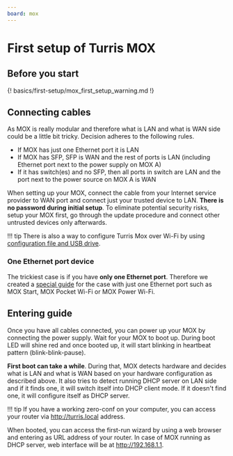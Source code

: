 ```yaml
---
board: mox
---
```

# First setup of Turris MOX

## Before you start

{! basics/first-setup/mox_first_setup_warning.md !}

## Connecting cables

As MOX is really modular and therefore what is LAN and what is WAN side could
be a little bit tricky. Decision adheres to the following rules.

* If MOX has just one Ethernet port it is LAN
* If MOX has SFP, SFP is WAN and the rest of ports is LAN (including
  Ethernet port next to the power supply on MOX A)
* If it has switch(es) and no SFP, then all ports in switch are LAN and the
  port next to the power source on MOX A is WAN

When setting up your MOX, connect the cable from your Internet service provider
to WAN port and connect just your trusted device to LAN. **There is no password
during initial setup**. To eliminate potential security risks, setup your MOX
first, go through the update procedure and connect other untrusted devices only
afterwards.

!!! tip
    There is also a way to configure Turris Mox over Wi-Fi by using [configuration
    file and USB drive](./ethernetless.md).

### One Ethernet port device

The trickiest case is if you have **only one Ethernet port**. Therefore we
created a [special guide](mox_cpu_only.md) for the case with just one Ethernet
port such as MOX Start, MOX Pocket Wi-Fi or MOX Power Wi-Fi.

## Entering guide

Once you have all cables connected, you can power up your MOX by connecting the
power supply. Wait for your MOX to boot up. During boot LED will shine red and
once booted up, it will start blinking in heartbeat pattern
(blink-blink-pause).

**First boot can take a while**. During that, MOX detects hardware and decides
what is LAN and what is WAN based on your hardware configuration as described
above. It also tries to detect running DHCP server on LAN side and if it finds
one, it will switch itself into DHCP client mode. If it doesn't find one, it
will configure itself as DHCP server.

!!! tip
	If you have a working zero-conf on your computer, you can access your
    router via <http://turris.local> address.

When booted, you can access the first-run wizard by using a web browser and
entering as URL address of your router. In case of MOX running as DHCP server, web
interface will be at <http://192.168.1.1>.
